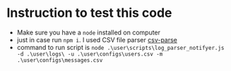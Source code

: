 # Instruction to test this code

- Make sure you have a `node` installed on computer
- just in case run `npm i`. I used CSV file parser [csv-parse](https://www.npmjs.com/package/csv-parse)
- command to run script is `node .\user\scripts\log_parser_notifyer.js -d .\user\logs\ -u .\user\configs\users.csv -m .\user\configs\messages.csv`
